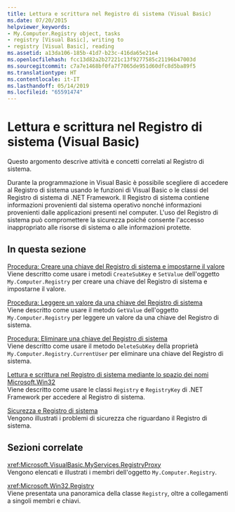 ```yaml
---
title: Lettura e scrittura nel Registro di sistema (Visual Basic)
ms.date: 07/20/2015
helpviewer_keywords:
- My.Computer.Registry object, tasks
- registry [Visual Basic], writing to
- registry [Visual Basic], reading
ms.assetid: a13da106-185b-41d7-b23c-416da65e21e4
ms.openlocfilehash: fcc13d82a2b27221c13f9277585c21196b47003d
ms.sourcegitcommit: c7a7e1468bf0fa7f7065de951d60dfc8d5ba89f5
ms.translationtype: HT
ms.contentlocale: it-IT
ms.lasthandoff: 05/14/2019
ms.locfileid: "65591474"
---
```

# <a name="reading-from-and-writing-to-the-registry-visual-basic"></a>Lettura e scrittura nel Registro di sistema (Visual Basic)
Questo argomento descrive attività e concetti correlati al Registro di sistema.  
  
 Durante la programmazione in Visual Basic è possibile scegliere di accedere al Registro di sistema usando le funzioni di Visual Basic o le classi del Registro di sistema di .NET Framework. Il Registro di sistema contiene informazioni provenienti dal sistema operativo nonché informazioni provenienti dalle applicazioni presenti nel computer. L'uso del Registro di sistema può compromettere la sicurezza poiché consente l'accesso inappropriato alle risorse di sistema o alle informazioni protette.  
  
## <a name="in-this-section"></a>In questa sezione  
 [Procedura: Creare una chiave del Registro di sistema e impostarne il valore](../../../../visual-basic/developing-apps/programming/computer-resources/how-to-create-a-registry-key-and-set-its-value.md)  
 Viene descritto come usare i metodi `CreateSubKey` e `SetValue` dell'oggetto `My.Computer.Registry` per creare una chiave del Registro di sistema e impostarne il valore.  
  
 [Procedura: Leggere un valore da una chiave del Registro di sistema](../../../../visual-basic/developing-apps/programming/computer-resources/how-to-read-a-value-from-a-registry-key.md)  
 Viene descritto come usare il metodo `GetValue` dell'oggetto `My.Computer.Registry` per leggere un valore da una chiave del Registro di sistema.  
  
 [Procedura: Eliminare una chiave del Registro di sistema](../../../../visual-basic/developing-apps/programming/computer-resources/how-to-delete-a-registry-key.md)  
 Viene descritto come usare il metodo `DeleteSubKey` della proprietà `My.Computer.Registry.CurrentUser` per eliminare una chiave del Registro di sistema.  
  
 [Lettura e scrittura nel Registro di sistema mediante lo spazio dei nomi Microsoft.Win32](../../../../visual-basic/developing-apps/programming/computer-resources/reading-from-and-writing-to-the-registry-using-the-microsoft-win32-namespace.md)  
 Viene descritto come usare le classi `Registry` e `RegistryKey` di .NET Framework per accedere al Registro di sistema.  
  
 [Sicurezza e Registro di sistema](../../../../visual-basic/developing-apps/programming/computer-resources/security-and-the-registry.md)  
 Vengono illustrati i problemi di sicurezza che riguardano il Registro di sistema.  
  
## <a name="related-sections"></a>Sezioni correlate  
 <xref:Microsoft.VisualBasic.MyServices.RegistryProxy>  
 Vengono elencati e illustrati i membri dell'oggetto `My.Computer.Registry`.  
  
 <xref:Microsoft.Win32.Registry>  
 Viene presentata una panoramica della classe `Registry`, oltre a collegamenti a singoli membri e chiavi.
